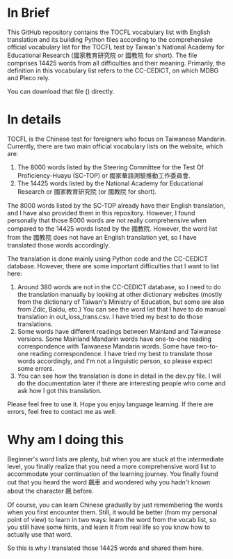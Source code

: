 # In Brief

This GitHub repository contains the TOCFL vocabulary list with English translation and its building Python files according to the comprehensive official vocabulary list for the TOCFL test by Taiwan's National Academy for Educational Research (國家教育研究院 or 國教院 for short). The file comprises 14425 words from all difficulties and their meaning. Primarily, the definition in this vocabulary list refers to the CC-CEDICT, on which MDBG and Pleco rely.

You can download that file () directly.

# In details

TOCFL is the Chinese test for foreigners who focus on Taiwanese Mandarin. Currently, there are two main official vocabulary lists on the website, which are:

1. The 8000 words listed by the Steering Committee for the Test Of Proficiency-Huayu (SC-TOP) or 國家華語測驗推動工作委員會.
2. The 14425 words listed by the National Academy for Educational Research or 國家教育研究院 (or 國教院 for short).

The 8000 words listed by the SC-TOP already have their English translation, and I have also provided them in this repository. However, I found personally that those 8000 words are not really comprehensive when compared to the 14425 words listed by the 國教院. However, the word list from the 國教院 does not have an English translation yet, so I have translated those words accordingly.

The translation is done mainly using Python code and the CC-CEDICT database. However, there are some important difficulties that I want to list here:

1. Around 380 words are not in the CC-CEDICT database, so I need to do the translation manually by looking at other dictionary websites (mostly from the dictionary of Taiwan's Ministry of Education, but some are also from Zdic, Baidu, etc.) You can see the word list that I have to do manual translation in out_loss_trans.csv. I have tried my best to do those translations.
2. Some words have different readings between Mainland and Taiwanese versions. Some Mainland Mandarin words have one-to-one reading correspondence with Taiwanese Mandarin words. Some have two-to-one reading correspondence. I have tried my best to translate those words accordingly, and I'm not a linguistic person, so please expect some errors.
3. You can see how the translation is done in detail in the dev.py file. I will do the documentation later if there are interesting people who come and ask how I got this translation.

Please feel free to use it. Hope you enjoy language learning. If there are errors, feel free to contact me as well.

# Why am I doing this

Beginner's word lists are plenty, but when you are stuck at the intermediate level, you finally realize that you need a more comprehensive word list to accommodate your continuation of the learning journey. You finally found out that you heard the word 飆車 and wondered why you hadn't known about the character 飆 before.

Of course, you can learn Chinese gradually by just remembering the words when you first encounter them. Still, it would be better (from my personal point of view) to learn in two ways: learn the word from the vocab list, so you still have some hints, and learn it from real life so you know how to actually use that word.

So this is why I translated those 14425 words and shared them here.

